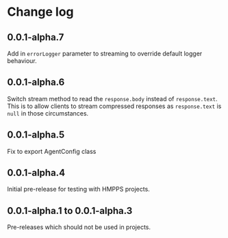# Change log

## 0.0.1-alpha.7

Add in `errorLogger` parameter to streaming to override default logger behaviour.

## 0.0.1-alpha.6

Switch stream method to read the `response.body` instead of `response.text`. This is to allow clients to stream
compressed responses as `response.text` is `null` in those circumstances.

## 0.0.1-alpha.5

Fix to export AgentConfig class

## 0.0.1-alpha.4

Initial pre-release for testing with HMPPS projects.

## 0.0.1-alpha.1 to 0.0.1-alpha.3

Pre-releases which should not be used in projects.
